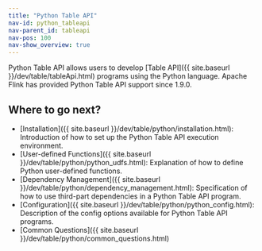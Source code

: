```yaml
---
title: "Python Table API"
nav-id: python_tableapi
nav-parent_id: tableapi
nav-pos: 100
nav-show_overview: true
---
```

<!--
Licensed to the Apache Software Foundation (ASF) under one
or more contributor license agreements.  See the NOTICE file
distributed with this work for additional information
regarding copyright ownership.  The ASF licenses this file
to you under the Apache License, Version 2.0 (the
"License"); you may not use this file except in compliance
with the License.  You may obtain a copy of the License at

  http://www.apache.org/licenses/LICENSE-2.0

Unless required by applicable law or agreed to in writing,
software distributed under the License is distributed on an
"AS IS" BASIS, WITHOUT WARRANTIES OR CONDITIONS OF ANY
KIND, either express or implied.  See the License for the
specific language governing permissions and limitations
under the License.
-->

Python Table API allows users to develop [Table API]({{ site.baseurl }}/dev/table/tableApi.html) programs using the Python language.
Apache Flink has provided Python Table API support since 1.9.0.

## Where to go next?

- [Installation]({{ site.baseurl }}/dev/table/python/installation.html): Introduction of how to set up the Python Table API execution environment.
- [User-defined Functions]({{ site.baseurl }}/dev/table/python/python_udfs.html): Explanation of how to define Python user-defined functions.
- [Dependency Management]({{ site.baseurl }}/dev/table/python/dependency_management.html): Specification of how to use third-part dependencies in a Python Table API program.
- [Configuration]({{ site.baseurl }}/dev/table/python/python_config.html): Description of the config options available for Python Table API programs.
- [Common Questions]({{ site.baseurl }}/dev/table/python/common_questions.html)
